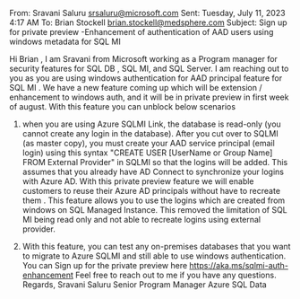 From: Sravani Saluru <srsaluru@microsoft.com> 
Sent: Tuesday, July 11, 2023 4:17 AM
To: Brian Stockell <brian.stockell@medsphere.com>
Subject: Sign up for private preview -Enhancement of authentication of AAD users using windows metadata for SQL MI

Hi Brian , 
I am Sravani from Microsoft working as a Program manager for security features for SQL DB , SQL MI, and SQL Server. I am reaching out to you as you are using windows authentication for AAD principal feature for SQL MI . We have a new feature coming up which will be extension / enhancement to windows auth, and it will be in private preview in first week of august. 
With this feature you can unblock below scenarios 
1.	when you are using Azure SQLMI Link, the database is read-only (you cannot create any login in the database).
After you cut over to SQLMI (as master copy), you must create your AAD service principal (email login) using this syntax "CREATE USER [UserName or Group Name] FROM External Provider" in SQLMI so that the logins will be added.  This assumes that you already have AD Connect to synchronize your logins with Azure AD. 
With this private preview feature we will enable customers to reuse their Azure AD principals without have to recreate them . 
This feature allows you to use the logins which are created from windows on SQL Managed Instance. This removed the limitation of SQL MI being read only and not able to recreate logins using external provider.
 
2.	With this feature, you can test any on-premises databases that you want to migrate to Azure SQLMI and still able to use windows authentication.
 You can Sign up for the private preview here https://aka.ms/sqlmi-auth-enhancement
Feel free to reach out to me if you have any questions. 
Regards, 
Sravani Saluru 
Senior Program Manager 
Azure SQL Data 
